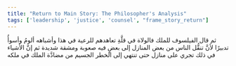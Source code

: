 ```yaml
---
title: "Return to Main Story: The Philosopher's Analysis"
tags: ['leadership', 'justice', 'counsel', "frame_story_return"]
---
```


 ثم قال الفيلسوف للملك فالولاة في قلَّةِ تعاهدهم للرعية في هذا وأشباهه ألومُ وأسوأُ تدبيرًا لأنَّ تنقُّل الناس من بعض المنازل إلى بعضٍ فيه صعوبة ومشقة شديدة ثم إنَّ الأشياء في ذلك تجري على منازل حتى تنتهي إلى الخطر الجسيم من مضادَّة الملك في ملكه
